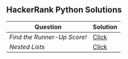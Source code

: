 ## HackerRank Python Solutions
| Question | Solution |
|--|--|
| *Find the Runner-Up Score!* | [Click](https://github.com/harikrishnath/Hackerrank_Python_Solutions/blob/main/Solutions/Find%20the%20Runner-Up%20Score!.md) | 
| *Nested Lists* | [Click](https://github.com/harikrishnath/HackerRank-Python-Solutions/blob/main/Solutions/Nested%20Lists.md) | 
